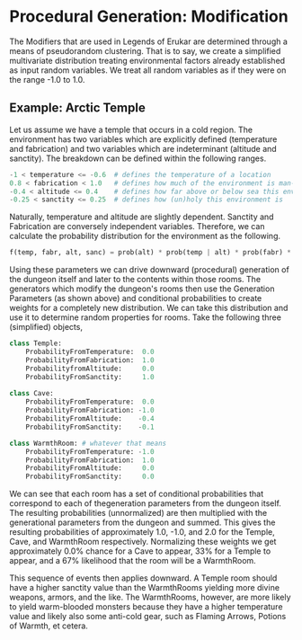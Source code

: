 # Procedural Generation: Modification
The Modifiers that are used in Legends of Erukar are determined through a means of pseudorandom clustering. That is to say, we create a simplified multivariate distribution treating environmental factors already established as input random variables. We treat all random variables as if they were on the range -1.0 to 1.0.

## Example: Arctic Temple
Let us assume we have a temple that occurs in a cold region. The environment has two variables which are explicitly defined (temperature and fabrication) and two variables which are indeterminant (altitude and sanctity). The breakdown can be defined within the following ranges.

```python
-1 < temperature <= -0.6  # defines the temperature of a location
0.8 < fabrication < 1.0   # defines how much of the environment is man-made
-0.4 < altitude <= 0.4    # defines how far above or below sea this environment is
-0.25 < sanctity <= 0.25  # defines how (un)holy this environment is
```

Naturally, temperature and altitude are slightly dependent. Sanctity and Fabrication are conversely independent variables. Therefore, we can calculate the probability distribution for the environment as the following.

```python
f(temp, fabr, alt, sanc) = prob(alt) * prob(temp | alt) * prob(fabr) * prob(sanc)
```

Using these parameters we can drive downward (procedural) generation of the dungeon itself and later to the contents within those rooms. The generators which modify the dungeon's rooms then use the Generation Parameters (as shown above) and conditional probabilities to create weights for a completely new distribution. We can take this distribution and use it to determine random properties for rooms. Take the following three (simplified) objects,

```python
class Temple:
    ProbabilityFromTemperature:  0.0
    ProbabilityFromFabrication:  1.0
    ProbabilityfromAltitude:     0.0
    ProbabilityFromSanctity:     1.0
    
class Cave:
    ProbabilityFromTemperature:  0.0
    ProbabilityFromFabrication: -1.0
    ProbabilityFromAltitude:    -0.4
    ProbabilityFromSanctity:    -0.1

class WarmthRoom: # whatever that means
    ProbabilityFromTemperature: -1.0
    ProbabilityFromFabrication:  1.0
    ProbabilityFromAltitude:     0.0
    ProbabilityFromSanctity:     0.0
```

We can see that each room has a set of conditional probabilities that correspond to each of thegeneration parameters from the dungeon itself. The resulting probabilities (unnormalized) are then multiplied with the generational parameters from the dungeon and summed. This gives the resulting probabilities of approximately 1.0, -1.0, and 2.0 for the Temple, Cave, and WarmthRoom respectively. Normalizing these weights we get approximately 0.0% chance for a Cave to appear, 33% for a Temple to appear, and a 67% likelihood that the room will be a WarmthRoom.

This sequence of events then applies downward. A Temple room should have a higher sanctity value than the WarmthRooms yielding more divine weapons, armors, and the like. The WarmthRooms, however, are more likely to yield warm-blooded monsters because they have a higher temperature value and likely also some anti-cold gear, such as Flaming Arrows, Potions of Warmth, et cetera.
